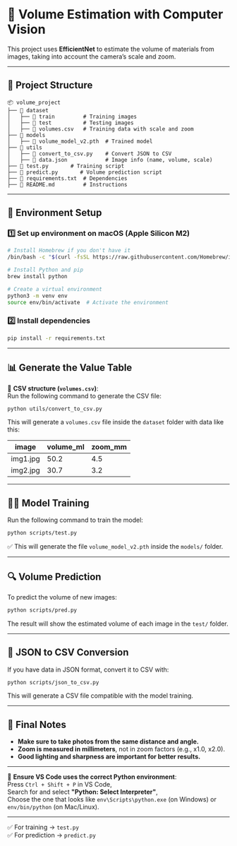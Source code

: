 # 📌 Volume Estimation with Computer Vision

This project uses **EfficientNet** to estimate the volume of materials from images, taking into account the camera’s scale and zoom.

---

## 📂 Project Structure

```
📦 volume_project
├── 📂 dataset
│   ├── 📂 train         # Training images
│   ├── 📂 test          # Testing images
│   ├── 📜 volumes.csv   # Training data with scale and zoom
├── 📂 models
│   ├── 📜 volume_model_v2.pth  # Trained model
├── 📂 utils
│   ├── 📜 convert_to_csv.py    # Convert JSON to CSV
│   ├── 📜 data.json            # Image info (name, volume, scale)
├── 📜 test.py       # Training script
├── 📜 predict.py       # Volume prediction script
├── 📜 requirements.txt  # Dependencies
├── 📜 README.md         # Instructions
```

---

## 🚀 Environment Setup

### 1️⃣ Set up environment on macOS (Apple Silicon M2)

```bash
# Install Homebrew if you don't have it
/bin/bash -c "$(curl -fsSL https://raw.githubusercontent.com/Homebrew/install/HEAD/install.sh)"

# Install Python and pip
brew install python

# Create a virtual environment
python3 -m venv env
source env/bin/activate  # Activate the environment
```

### 2️⃣ Install dependencies

```bash
pip install -r requirements.txt
```

---

## 📊 Generate the Value Table

📌 **CSV structure (`volumes.csv`)**:  
Run the following command to generate the CSV file:

```bash
python utils/convert_to_csv.py
```

This will generate a `volumes.csv` file inside the `dataset` folder with data like this:

| image    | volume_ml | zoom_mm |
| -------- | --------- | ------- |
| img1.jpg | 50.2      | 4.5     |
| img2.jpg | 30.7      | 3.2     |

---

## 🏋️‍♂️ Model Training

Run the following command to train the model:

```bash
python scripts/test.py
```

✅ This will generate the file `volume_model_v2.pth` inside the `models/` folder.

---

## 🔍 Volume Prediction

To predict the volume of new images:

```bash
python scripts/pred.py
```

The result will show the estimated volume of each image in the `test/` folder.

---

## 🔄 JSON to CSV Conversion

If you have data in JSON format, convert it to CSV with:

```bash
python scripts/json_to_csv.py
```

This will generate a CSV file compatible with the model training.

---

## 📌 Final Notes

- **Make sure to take photos from the same distance and angle.**
- **Zoom is measured in millimeters**, not in zoom factors (e.g., x1.0, x2.0).
- **Good lighting and sharpness are important for better results.**

---

🔹 **Ensure VS Code uses the correct Python environment**:  
Press `Ctrl + Shift + P` in VS Code,  
Search for and select **"Python: Select Interpreter"**,  
Choose the one that looks like `env\Scripts\python.exe` (on Windows) or `env/bin/python` (on Mac/Linux).

---

✅ For training → `test.py`  
✅ For prediction → `predict.py`
